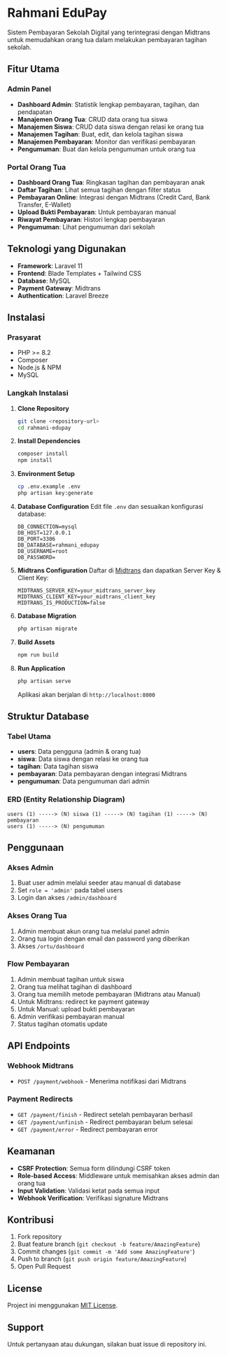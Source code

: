 # Rahmani EduPay

Sistem Pembayaran Sekolah Digital yang terintegrasi dengan Midtrans untuk memudahkan orang tua dalam melakukan pembayaran tagihan sekolah.

## Fitur Utama

### Admin Panel
- **Dashboard Admin**: Statistik lengkap pembayaran, tagihan, dan pendapatan
- **Manajemen Orang Tua**: CRUD data orang tua siswa
- **Manajemen Siswa**: CRUD data siswa dengan relasi ke orang tua
- **Manajemen Tagihan**: Buat, edit, dan kelola tagihan siswa
- **Manajemen Pembayaran**: Monitor dan verifikasi pembayaran
- **Pengumuman**: Buat dan kelola pengumuman untuk orang tua

### Portal Orang Tua
- **Dashboard Orang Tua**: Ringkasan tagihan dan pembayaran anak
- **Daftar Tagihan**: Lihat semua tagihan dengan filter status
- **Pembayaran Online**: Integrasi dengan Midtrans (Credit Card, Bank Transfer, E-Wallet)
- **Upload Bukti Pembayaran**: Untuk pembayaran manual
- **Riwayat Pembayaran**: Histori lengkap pembayaran
- **Pengumuman**: Lihat pengumuman dari sekolah

## Teknologi yang Digunakan

- **Framework**: Laravel 11
- **Frontend**: Blade Templates + Tailwind CSS
- **Database**: MySQL
- **Payment Gateway**: Midtrans
- **Authentication**: Laravel Breeze

## Instalasi

### Prasyarat
- PHP >= 8.2
- Composer
- Node.js & NPM
- MySQL

### Langkah Instalasi

1. **Clone Repository**
   ```bash
   git clone <repository-url>
   cd rahmani-edupay
   ```

2. **Install Dependencies**
   ```bash
   composer install
   npm install
   ```

3. **Environment Setup**
   ```bash
   cp .env.example .env
   php artisan key:generate
   ```

4. **Database Configuration**
   Edit file `.env` dan sesuaikan konfigurasi database:
   ```env
   DB_CONNECTION=mysql
   DB_HOST=127.0.0.1
   DB_PORT=3306
   DB_DATABASE=rahmani_edupay
   DB_USERNAME=root
   DB_PASSWORD=
   ```

5. **Midtrans Configuration**
   Daftar di [Midtrans](https://midtrans.com) dan dapatkan Server Key & Client Key:
   ```env
   MIDTRANS_SERVER_KEY=your_midtrans_server_key
   MIDTRANS_CLIENT_KEY=your_midtrans_client_key
   MIDTRANS_IS_PRODUCTION=false
   ```

6. **Database Migration**
   ```bash
   php artisan migrate
   ```

7. **Build Assets**
   ```bash
   npm run build
   ```

8. **Run Application**
   ```bash
   php artisan serve
   ```

   Aplikasi akan berjalan di `http://localhost:8000`

## Struktur Database

### Tabel Utama
- **users**: Data pengguna (admin & orang tua)
- **siswa**: Data siswa dengan relasi ke orang tua
- **tagihan**: Data tagihan siswa
- **pembayaran**: Data pembayaran dengan integrasi Midtrans
- **pengumuman**: Data pengumuman dari admin

### ERD (Entity Relationship Diagram)
```
users (1) -----> (N) siswa (1) -----> (N) tagihan (1) -----> (N) pembayaran
users (1) -----> (N) pengumuman
```

## Penggunaan

### Akses Admin
1. Buat user admin melalui seeder atau manual di database
2. Set `role = 'admin'` pada tabel users
3. Login dan akses `/admin/dashboard`

### Akses Orang Tua
1. Admin membuat akun orang tua melalui panel admin
2. Orang tua login dengan email dan password yang diberikan
3. Akses `/ortu/dashboard`

### Flow Pembayaran
1. Admin membuat tagihan untuk siswa
2. Orang tua melihat tagihan di dashboard
3. Orang tua memilih metode pembayaran (Midtrans atau Manual)
4. Untuk Midtrans: redirect ke payment gateway
5. Untuk Manual: upload bukti pembayaran
6. Admin verifikasi pembayaran manual
7. Status tagihan otomatis update

## API Endpoints

### Webhook Midtrans
- `POST /payment/webhook` - Menerima notifikasi dari Midtrans

### Payment Redirects
- `GET /payment/finish` - Redirect setelah pembayaran berhasil
- `GET /payment/unfinish` - Redirect pembayaran belum selesai
- `GET /payment/error` - Redirect pembayaran error

## Keamanan

- **CSRF Protection**: Semua form dilindungi CSRF token
- **Role-based Access**: Middleware untuk memisahkan akses admin dan orang tua
- **Input Validation**: Validasi ketat pada semua input
- **Webhook Verification**: Verifikasi signature Midtrans

## Kontribusi

1. Fork repository
2. Buat feature branch (`git checkout -b feature/AmazingFeature`)
3. Commit changes (`git commit -m 'Add some AmazingFeature'`)
4. Push to branch (`git push origin feature/AmazingFeature`)
5. Open Pull Request

## License

Project ini menggunakan [MIT License](https://opensource.org/licenses/MIT).

## Support

Untuk pertanyaan atau dukungan, silakan buat issue di repository ini.
